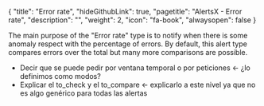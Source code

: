 {
  "title": "Error rate",
  "hideGithubLink": true,
  "pagetitle": "AlertsX - Error rate",
  "description": "",
  "weight": 2,
  "icon": "fa-book",
  "alwaysopen": false
}

The main purpose of the "Error rate" type is to notify when there is some anomaly respect with the percentage of errors. By default, this alert type compares errors over the total but many more comparisons are possible.







* Decir que se puede pedir por ventana temporal o por peticiones <- ¿lo definimos como modos?
* Explicar el to_check y el to_compare <- explicarlo a este nivel ya que no es algo genérico para todas las alertas